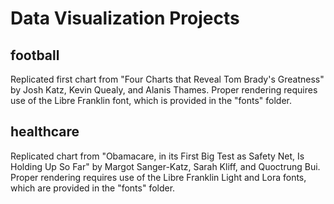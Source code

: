 # Data Visualization Projects

## football

Replicated first chart from "Four Charts that Reveal Tom Brady's Greatness" by Josh Katz, Kevin Quealy, and Alanis Thames. Proper rendering requires use of the Libre Franklin font, which is provided in the "fonts" folder.

## healthcare

Replicated chart from "Obamacare, in its First Big Test as Safety Net, Is Holding Up So Far" by Margot Sanger-Katz, Sarah Kliff, and Quoctrung Bui. Proper rendering requires use of the Libre Franklin Light and Lora fonts, which are provided in the "fonts" folder.